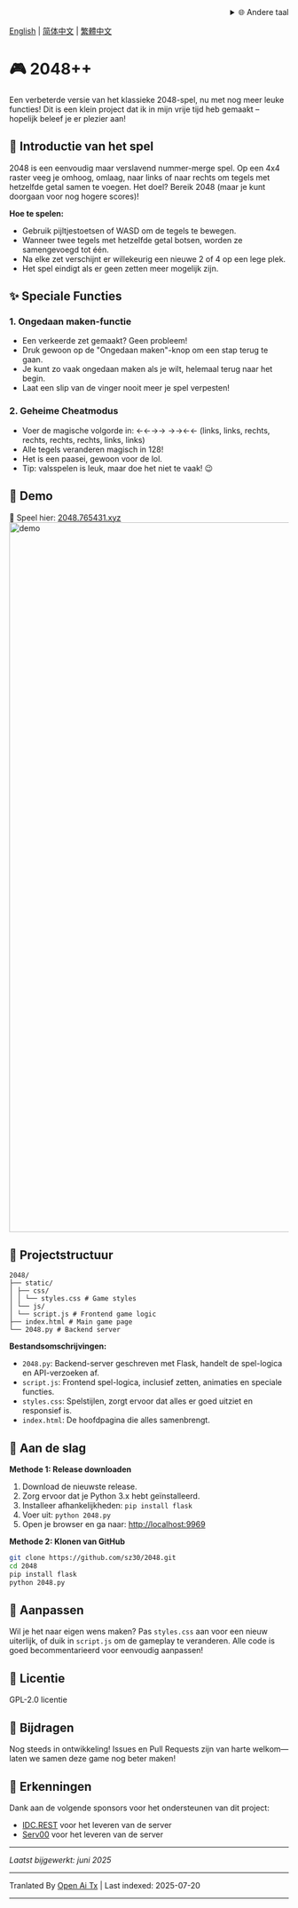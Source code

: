 <div align="right">
  <details>
    <summary >🌐 Andere taal</summary>
    <div>
      <div align="center">
        <a href="https://openaitx.github.io/view.html?user=sz30&project=2048-magic&lang=ja">日本語</a>
        | <a href="https://openaitx.github.io/view.html?user=sz30&project=2048-magic&lang=ko">한국어</a>
        | <a href="https://openaitx.github.io/view.html?user=sz30&project=2048-magic&lang=hi">हिन्दी</a>
        | <a href="https://openaitx.github.io/view.html?user=sz30&project=2048-magic&lang=th">ไทย</a>
        | <a href="https://openaitx.github.io/view.html?user=sz30&project=2048-magic&lang=fr">Français</a>
        | <a href="https://openaitx.github.io/view.html?user=sz30&project=2048-magic&lang=de">Deutsch</a>
        | <a href="https://openaitx.github.io/view.html?user=sz30&project=2048-magic&lang=es">Español</a>
        | <a href="https://openaitx.github.io/view.html?user=sz30&project=2048-magic&lang=it">Itapano</a>
        | <a href="https://openaitx.github.io/view.html?user=sz30&project=2048-magic&lang=ru">Русский</a>
        | <a href="https://openaitx.github.io/view.html?user=sz30&project=2048-magic&lang=pt">Português</a>
        | <a href="https://openaitx.github.io/view.html?user=sz30&project=2048-magic&lang=nl">Nederlands</a>
        | <a href="https://openaitx.github.io/view.html?user=sz30&project=2048-magic&lang=pl">Polski</a>
        | <a href="https://openaitx.github.io/view.html?user=sz30&project=2048-magic&lang=ar">العربية</a>
        | <a href="https://openaitx.github.io/view.html?user=sz30&project=2048-magic&lang=fa">فارسی</a>
        | <a href="https://openaitx.github.io/view.html?user=sz30&project=2048-magic&lang=tr">Türkçe</a>
        | <a href="https://openaitx.github.io/view.html?user=sz30&project=2048-magic&lang=vi">Tiếng Việt</a>
        | <a href="https://openaitx.github.io/view.html?user=sz30&project=2048-magic&lang=id">Bahasa Indonesia</a>
      </div>
    </div>
  </details>
</div>


[English](https://raw.githubusercontent.com/sz30/2048-magic/main/README.md) | [简体中文](https://raw.githubusercontent.com/sz30/2048-magic/main/README.zh-CN.md) | [繁體中文](https://raw.githubusercontent.com/sz30/2048-magic/main/README.zh-TW.md)

# 🎮 2048++

Een verbeterde versie van het klassieke 2048-spel, nu met nog meer leuke functies! Dit is een klein project dat ik in mijn vrije tijd heb gemaakt – hopelijk beleef je er plezier aan!

## 🎯 Introductie van het spel

2048 is een eenvoudig maar verslavend nummer-merge spel. Op een 4x4 raster veeg je omhoog, omlaag, naar links of naar rechts om tegels met hetzelfde getal samen te voegen. Het doel? Bereik 2048 (maar je kunt doorgaan voor nog hogere scores)!

**Hoe te spelen:**
- Gebruik pijltjestoetsen of WASD om de tegels te bewegen.
- Wanneer twee tegels met hetzelfde getal botsen, worden ze samengevoegd tot één.
- Na elke zet verschijnt er willekeurig een nieuwe 2 of 4 op een lege plek.
- Het spel eindigt als er geen zetten meer mogelijk zijn.

## ✨ Speciale Functies

### 1. Ongedaan maken-functie
- Een verkeerde zet gemaakt? Geen probleem!
- Druk gewoon op de "Ongedaan maken"-knop om een stap terug te gaan.
- Je kunt zo vaak ongedaan maken als je wilt, helemaal terug naar het begin.
- Laat een slip van de vinger nooit meer je spel verpesten!

### 2. Geheime Cheatmodus
- Voer de magische volgorde in: ←←→→ →→←← (links, links, rechts, rechts, rechts, rechts, links, links)
- Alle tegels veranderen magisch in 128!
- Het is een paasei, gewoon voor de lol.
- Tip: valsspelen is leuk, maar doe het niet te vaak! 😉

## 🎯 Demo

🎯 Speel hier: [2048.765431.xyz](https://2048.765431.xyz/)
<img width="1279" alt="demo" src="https://github.com/user-attachments/assets/0df2c956-b6d9-4371-a916-f6ac3ae642be" />



## 📁 Projectstructuur
```
2048/
├── static/
│ ├── css/
│ │ └── styles.css # Game styles
│ └── js/
│ └── script.js # Frontend game logic
├── index.html # Main game page
└── 2048.py # Backend server
```
**Bestandsomschrijvingen:**
- `2048.py`: Backend-server geschreven met Flask, handelt de spel-logica en API-verzoeken af.
- `script.js`: Frontend spel-logica, inclusief zetten, animaties en speciale functies.
- `styles.css`: Spelstijlen, zorgt ervoor dat alles er goed uitziet en responsief is.
- `index.html`: De hoofdpagina die alles samenbrengt.

## 🚀 Aan de slag

**Methode 1: Release downloaden**
1. Download de nieuwste release.
2. Zorg ervoor dat je Python 3.x hebt geïnstalleerd.
3. Installeer afhankelijkheden: `pip install flask`
4. Voer uit: `python 2048.py`
5. Open je browser en ga naar: [http://localhost:9969](http://localhost:9969)

**Methode 2: Klonen van GitHub**
```bash
git clone https://github.com/sz30/2048.git
cd 2048
pip install flask
python 2048.py
```
## 🎨 Aanpassen

Wil je het naar eigen wens maken? Pas `styles.css` aan voor een nieuw uiterlijk, of duik in `script.js` om de gameplay te veranderen. Alle code is goed becommentarieerd voor eenvoudig aanpassen!

## 📝 Licentie

GPL-2.0 licentie

## 🤝 Bijdragen

Nog steeds in ontwikkeling! Issues en Pull Requests zijn van harte welkom—laten we samen deze game nog beter maken!


## 🙏 Erkenningen

Dank aan de volgende sponsors voor het ondersteunen van dit project:
- [IDC.REST](https://idc.rest/) voor het leveren van de server
- [Serv00](https://www.serv00.com/) voor het leveren van de server

---
_Laatst bijgewerkt: juni 2025_



---

Tranlated By [Open Ai Tx](https://github.com/OpenAiTx/OpenAiTx) | Last indexed: 2025-07-20

---